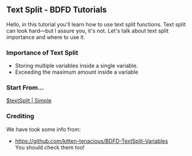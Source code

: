 ## Text Split - BDFD Tutorials

Hello, in this tutorial you'll learn how to use text split functions. Text split can look hard—but I assure you, it's not. Let's talk about text split importance and where to use it.

### Importance of Text Split
- Storing multiple variables inside a single variable.
- Exceeding the maximum amount inside a variable

### Start From...
[$textSplit | Simple](./simple/textSplit.md)

### Crediting<br>
We have took some info from:
- https://github.com/kitten-tenacious/BDFD-TextSplit-Variables <br>
You should check them too!
